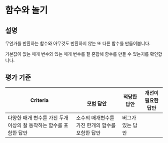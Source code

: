 # 함수와 놀기

## 설명

무언가를 반환하는 함수와 아무것도 반환하지 않는 또 다른 함수를 만들어봅니다.

기본값이 없는 매개 변수와 있는 매개 변수를 잘 혼합해 함수를 만들 수 있는지를 확인합니다.

## 평가 기준

Criteria | <br>모범 답안 | 적당한 답안 | 개선이 필요한 답안
--- | --- | --- | ---
 | 다양한 매개 변수를 가진 두개 이상의 잘 동작하는 함수를 포함한 답안 | 소수의 매개변수를 가진 한개의 함수를 포함한 답안 | 버그가 있는 답안
